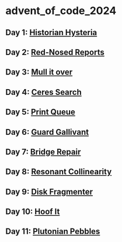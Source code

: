 # advent_of_code_2024

## Day 1: [Historian Hysteria](https://adventofcode.com/2024/day/1)
## Day 2: [Red-Nosed Reports](https://adventofcode.com/2024/day/2)
## Day 3: [Mull it over](https://adventofcode.com/2024/day/3)
## Day 4: [Ceres Search](https://adventofcode.com/2024/day/4) 
## Day 5: [Print Queue](https://adventofcode.com/2024/day/5) 
## Day 6: [Guard Gallivant](https://adventofcode.com/2024/day/6) 
## Day 7: [Bridge Repair](https://adventofcode.com/2024/day/7) 
## Day 8: [Resonant Collinearity](https://adventofcode.com/2024/day/8) 
## Day 9: [Disk Fragmenter](https://adventofcode.com/2024/day/9) 
## Day 10: [Hoof It](https://adventofcode.com/2024/day/10) 
## Day 11: [Plutonian Pebbles](https://adventofcode.com/2024/day/11) 
